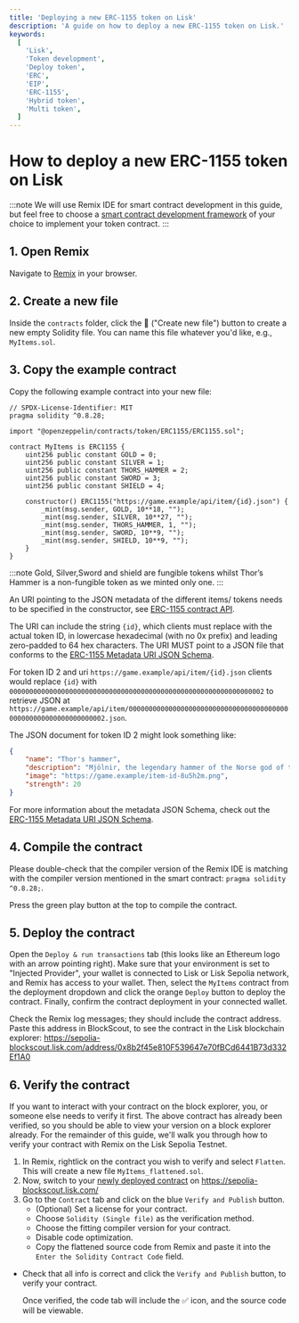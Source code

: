 ```yaml
---
title: 'Deploying a new ERC-1155 token on Lisk'
description: 'A guide on how to deploy a new ERC-1155 token on Lisk.'
keywords:
  [
    'Lisk',
    'Token development',
    'Deploy token',
    'ERC',
    'EIP',
    'ERC-1155',
    'Hybrid token',
    'Multi token',
  ]
---
```


# How to deploy a new ERC-1155 token on Lisk

:::note
We will use Remix IDE for smart contract development in this guide, but feel free to choose a [smart contract development framework](/category/building-on-lisk/deploying-smart-contract) of your choice to implement your token contract.
:::

## 1. Open Remix

Navigate to [Remix](https://remix.ethereum.org) in your browser.

## 2. Create a new file
Inside the `contracts` folder, click the 📄 ("Create new file") button to create a new empty Solidity file.
You can name this file whatever you'd like, e.g., `MyItems.sol`.

## 3. Copy the example contract

Copy the following example contract into your new file:

```solidity
// SPDX-License-Identifier: MIT
pragma solidity ^0.8.28;

import "@openzeppelin/contracts/token/ERC1155/ERC1155.sol";

contract MyItems is ERC1155 {
    uint256 public constant GOLD = 0;
    uint256 public constant SILVER = 1;
    uint256 public constant THORS_HAMMER = 2;
    uint256 public constant SWORD = 3;
    uint256 public constant SHIELD = 4;

    constructor() ERC1155("https://game.example/api/item/{id}.json") {
        _mint(msg.sender, GOLD, 10**18, "");
        _mint(msg.sender, SILVER, 10**27, "");
        _mint(msg.sender, THORS_HAMMER, 1, "");
        _mint(msg.sender, SWORD, 10**9, "");
        _mint(msg.sender, SHIELD, 10**9, "");
    }
}
```

:::note
Gold, Silver,Sword and shield are fungible tokens whilst Thor’s Hammer is a non-fungible token as we minted only one.
:::

An URI pointing to the JSON metadata of the different items/ tokens needs to be specified in the constructor, see [ERC-1155 contract API](https://docs.openzeppelin.com/contracts/3.x/api/token/erc1155#ERC1155).

The URI can include the string `{id}`, which clients must replace with the actual token ID, in lowercase hexadecimal (with no 0x prefix) and leading zero-padded to 64 hex characters.
The URI MUST point to a JSON file that conforms to the [ERC-1155 Metadata URI JSON Schema](https://eips.ethereum.org/EIPS/eip-1155).


For token ID 2 and uri `https://game.example/api/item/{id}.json` clients would replace `{id}` with `0000000000000000000000000000000000000000000000000000000000000002` to retrieve JSON at `https://game.example/api/item/0000000000000000000000000000000000000000000000000000000000000002.json`.

The JSON document for token ID 2 might look something like:

```json
{
    "name": "Thor's hammer",
    "description": "Mjölnir, the legendary hammer of the Norse god of thunder.",
    "image": "https://game.example/item-id-8u5h2m.png",
    "strength": 20
}
```

For more information about the metadata JSON Schema, check out the [ERC-1155 Metadata URI JSON Schema](https://github.com/ethereum/EIPs/blob/master/EIPS/eip-1155.md#erc-1155-metadata-uri-json-schema).

## 4. Compile the contract

Please double-check that the compiler version of the Remix IDE is matching  with the compiler version mentioned in the smart contract: `pragma solidity ^0.8.28;`.

Press the green play button at the top to compile the contract.

## 5. Deploy the contract

Open the `Deploy & run transactions` tab (this looks like an Ethereum logo with an arrow pointing right).
Make sure that your environment is set to "Injected Provider", your wallet is connected to Lisk or Lisk Sepolia network, and Remix has access to your wallet.
Then, select the `MyItems` contract from the deployment dropdown and click the orange `Deploy` button to deploy the contract.
Finally, confirm the contract deployment in your connected wallet.

Check the Remix log messages; they should include the contract address.
Paste this address in BlockScout, to see the contract in the Lisk blockchain explorer: https://sepolia-blockscout.lisk.com/address/0x8b2f45e810F539647e70fBCd6441B73d332Ef1A0

## 6. Verify the contract

If you want to interact with your contract on the block explorer, you, or someone else needs to verify it first.
The above contract has already been verified, so you should be able to view your version on a block explorer already.
For the remainder of this guide, we'll walk you through how to verify your contract with Remix on the Lisk Sepolia Testnet.

1. In Remix, rightlick on the contract you wish to verify and select `Flatten`.
This will create a new file `MyItems_flattened.sol`.
2.  Now, switch to your [newly deployed contract](https://sepolia-blockscout.lisk.com/address/0x8b2f45e810F539647e70fBCd6441B73d332Ef1A0) on https://sepolia-blockscout.lisk.com/
3. Go to the `Contract` tab and click on the blue `Verify and Publish` button.
    - (Optional) Set a license for your contract.
    - Choose `Solidity (Single file)` as the verification method.
    - Choose the fitting compiler version for your contract.
    - Disable code optimization.
    - Copy the flattened source code from Remix and paste it into the `Enter the Solidity Contract Code` field.
- Check that all info is correct and click the `Verify and Publish` button, to verify your contract.
  
  Once verified, the code tab will include the ✅ icon, and the source code will be viewable.
